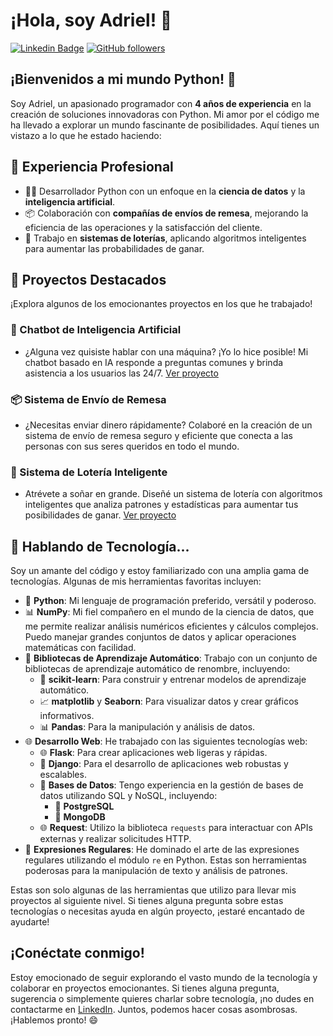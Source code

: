 # ¡Hola, soy Adriel! 👋

[![Linkedin Badge](https://img.shields.io/badge/-Adriel-blue?style=flat-square&logo=Linkedin&logoColor=white&link=linkedin.com/in/adriel-capellán-díaz-b48bb5259/)](https://www.linkedin.com/in/adriel-capell%C3%A1n-d%C3%ADaz-b48bb5259/)
[![GitHub followers](https://img.shields.io/github/followers/adriii0104?label=Sigueme&style=social)](https://github.com/adriii0104)

## ¡Bienvenidos a mi mundo Python! 🐍

Soy Adriel, un apasionado programador con **4 años de experiencia** en la creación de soluciones innovadoras con Python. Mi amor por el código me ha llevado a explorar un mundo fascinante de posibilidades. Aquí tienes un vistazo a lo que he estado haciendo:

## 💼 Experiencia Profesional

- 👨‍💻 Desarrollador Python con un enfoque en la **ciencia de datos** y la **inteligencia artificial**.
- 📦 Colaboración con **compañías de envíos de remesa**, mejorando la eficiencia de las operaciones y la satisfacción del cliente.
- 🎰 Trabajo en **sistemas de loterías**, aplicando algoritmos inteligentes para aumentar las probabilidades de ganar.

## 🚀 Proyectos Destacados

¡Explora algunos de los emocionantes proyectos en los que he trabajado!

### 🤖 Chatbot de Inteligencia Artificial

- ¿Alguna vez quisiste hablar con una máquina? ¡Yo lo hice posible! Mi chatbot basado en IA responde a preguntas comunes y brinda asistencia a los usuarios las 24/7. [Ver proyecto](enlace_al_proyecto)

### 📦 Sistema de Envío de Remesa

- ¿Necesitas enviar dinero rápidamente? Colaboré en la creación de un sistema de envío de remesa seguro y eficiente que conecta a las personas con sus seres queridos en todo el mundo.

### 🎰 Sistema de Lotería Inteligente

- Atrévete a soñar en grande. Diseñé un sistema de lotería con algoritmos inteligentes que analiza patrones y estadísticas para aumentar tus posibilidades de ganar. [Ver proyecto](enlace_al_proyecto)

## 🌟 Hablando de Tecnología...

Soy un amante del código y estoy familiarizado con una amplia gama de tecnologías. Algunas de mis herramientas favoritas incluyen:

- 🐍 **Python**: Mi lenguaje de programación preferido, versátil y poderoso.
- 📊 **NumPy**: Mi fiel compañero en el mundo de la ciencia de datos, que me permite realizar análisis numéricos eficientes y cálculos complejos. Puedo manejar grandes conjuntos de datos y aplicar operaciones matemáticas con facilidad.
- 🧠 **Bibliotecas de Aprendizaje Automático**: Trabajo con un conjunto de bibliotecas de aprendizaje automático de renombre, incluyendo:
  - 🤖 **scikit-learn**: Para construir y entrenar modelos de aprendizaje automático.
  - 📈 **matplotlib** y **Seaborn**: Para visualizar datos y crear gráficos informativos.
  - 📊 **Pandas**: Para la manipulación y análisis de datos.
- 🌐 **Desarrollo Web**: He trabajado con las siguientes tecnologías web:
  - 🌐 **Flask**: Para crear aplicaciones web ligeras y rápidas.
  - 🌟 **Django**: Para el desarrollo de aplicaciones web robustas y escalables.
  - 📂 **Bases de Datos**: Tengo experiencia en la gestión de bases de datos utilizando SQL y NoSQL, incluyendo:
    - 🐘 **PostgreSQL**
    - 🍃 **MongoDB**
  - 🌐 **Request**: Utilizo la biblioteca `requests` para interactuar con APIs externas y realizar solicitudes HTTP.
- 🎯 **Expresiones Regulares**: He dominado el arte de las expresiones regulares utilizando el módulo `re` en Python. Estas son herramientas poderosas para la manipulación de texto y análisis de patrones.

Estas son solo algunas de las herramientas que utilizo para llevar mis proyectos al siguiente nivel. Si tienes alguna pregunta sobre estas tecnologías o necesitas ayuda en algún proyecto, ¡estaré encantado de ayudarte!


## ¡Conéctate conmigo!

Estoy emocionado de seguir explorando el vasto mundo de la tecnología y colaborar en proyectos emocionantes. Si tienes alguna pregunta, sugerencia o simplemente quieres charlar sobre tecnología, ¡no dudes en contactarme en [LinkedIn]((https://www.linkedin.com/in/adriel-capell%C3%A1n-d%C3%ADaz-b48bb5259/)). Juntos, podemos hacer cosas asombrosas. ¡Hablemos pronto! 😄
